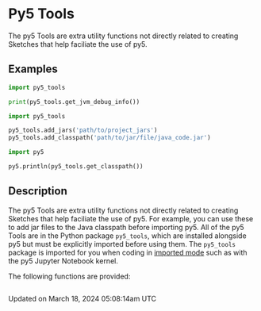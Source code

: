 # Py5 Tools

The py5 Tools are extra utility functions not directly related to creating Sketches that help faciliate the use of py5.

## Examples

<div class="example-table">

<div class="example-row"><div class="example-cell-image">

</div><div class="example-cell-code">

```python
import py5_tools

print(py5_tools.get_jvm_debug_info())
```

</div></div>

<div class="example-row"><div class="example-cell-image">

</div><div class="example-cell-code">

```python
import py5_tools

py5_tools.add_jars('path/to/project_jars')
py5_tools.add_classpath('path/to/jar/file/java_code.jar')

import py5

py5.println(py5_tools.get_classpath())
```

</div></div>

</div>

## Description

The py5 Tools are extra utility functions not directly related to creating Sketches that help faciliate the use of py5. For example, you can use these to add jar files to the Java classpath before importing py5. All of the py5 Tools are in the Python package `py5_tools`, which are installed alongside py5 but must be explicitly imported before using them. The `py5_tools` package is imported for you when coding in [imported mode](content-py5-modes-imported-mode) such as with the py5 Jupyter Notebook kernel.

The following functions are provided:

```{include} include_py5tools.md
```

Updated on March 18, 2024 05:08:14am UTC
